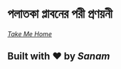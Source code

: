 # পলাতকা প্লাবনের পরী প্রণয়নী

_[Take Me Home](https://rimjhim.sanam.live/)_

## Built with ❤️ by _Sanam_
